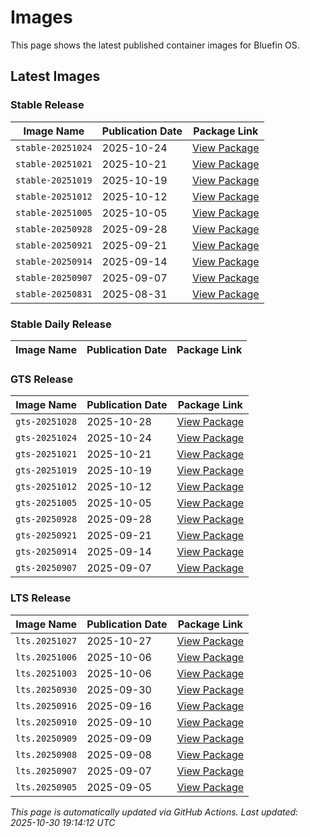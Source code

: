 # Images

This page shows the latest published container images for Bluefin OS.

## Latest Images

### Stable Release

| Image Name | Publication Date | Package Link |
|------------|------------------|--------------|
| `stable-20251024` | 2025-10-24 | [View Package](https://github.com/ublue-os/bluefin/pkgs/container/bluefin) |
| `stable-20251021` | 2025-10-21 | [View Package](https://github.com/ublue-os/bluefin/pkgs/container/bluefin) |
| `stable-20251019` | 2025-10-19 | [View Package](https://github.com/ublue-os/bluefin/pkgs/container/bluefin) |
| `stable-20251012` | 2025-10-12 | [View Package](https://github.com/ublue-os/bluefin/pkgs/container/bluefin) |
| `stable-20251005` | 2025-10-05 | [View Package](https://github.com/ublue-os/bluefin/pkgs/container/bluefin) |
| `stable-20250928` | 2025-09-28 | [View Package](https://github.com/ublue-os/bluefin/pkgs/container/bluefin) |
| `stable-20250921` | 2025-09-21 | [View Package](https://github.com/ublue-os/bluefin/pkgs/container/bluefin) |
| `stable-20250914` | 2025-09-14 | [View Package](https://github.com/ublue-os/bluefin/pkgs/container/bluefin) |
| `stable-20250907` | 2025-09-07 | [View Package](https://github.com/ublue-os/bluefin/pkgs/container/bluefin) |
| `stable-20250831` | 2025-08-31 | [View Package](https://github.com/ublue-os/bluefin/pkgs/container/bluefin) |

### Stable Daily Release

| Image Name | Publication Date | Package Link |
|------------|------------------|--------------|

### GTS Release

| Image Name | Publication Date | Package Link |
|------------|------------------|--------------|
| `gts-20251028` | 2025-10-28 | [View Package](https://github.com/ublue-os/bluefin/pkgs/container/bluefin) |
| `gts-20251024` | 2025-10-24 | [View Package](https://github.com/ublue-os/bluefin/pkgs/container/bluefin) |
| `gts-20251021` | 2025-10-21 | [View Package](https://github.com/ublue-os/bluefin/pkgs/container/bluefin) |
| `gts-20251019` | 2025-10-19 | [View Package](https://github.com/ublue-os/bluefin/pkgs/container/bluefin) |
| `gts-20251012` | 2025-10-12 | [View Package](https://github.com/ublue-os/bluefin/pkgs/container/bluefin) |
| `gts-20251005` | 2025-10-05 | [View Package](https://github.com/ublue-os/bluefin/pkgs/container/bluefin) |
| `gts-20250928` | 2025-09-28 | [View Package](https://github.com/ublue-os/bluefin/pkgs/container/bluefin) |
| `gts-20250921` | 2025-09-21 | [View Package](https://github.com/ublue-os/bluefin/pkgs/container/bluefin) |
| `gts-20250914` | 2025-09-14 | [View Package](https://github.com/ublue-os/bluefin/pkgs/container/bluefin) |
| `gts-20250907` | 2025-09-07 | [View Package](https://github.com/ublue-os/bluefin/pkgs/container/bluefin) |

### LTS Release

| Image Name | Publication Date | Package Link |
|------------|------------------|--------------|
| `lts.20251027` | 2025-10-27 | [View Package](https://github.com/ublue-os/bluefin-lts/pkgs/container/bluefin-lts) |
| `lts.20251006` | 2025-10-06 | [View Package](https://github.com/ublue-os/bluefin-lts/pkgs/container/bluefin-lts) |
| `lts.20251003` | 2025-10-06 | [View Package](https://github.com/ublue-os/bluefin-lts/pkgs/container/bluefin-lts) |
| `lts.20250930` | 2025-09-30 | [View Package](https://github.com/ublue-os/bluefin-lts/pkgs/container/bluefin-lts) |
| `lts.20250916` | 2025-09-16 | [View Package](https://github.com/ublue-os/bluefin-lts/pkgs/container/bluefin-lts) |
| `lts.20250910` | 2025-09-10 | [View Package](https://github.com/ublue-os/bluefin-lts/pkgs/container/bluefin-lts) |
| `lts.20250909` | 2025-09-09 | [View Package](https://github.com/ublue-os/bluefin-lts/pkgs/container/bluefin-lts) |
| `lts.20250908` | 2025-09-08 | [View Package](https://github.com/ublue-os/bluefin-lts/pkgs/container/bluefin-lts) |
| `lts.20250907` | 2025-09-07 | [View Package](https://github.com/ublue-os/bluefin-lts/pkgs/container/bluefin-lts) |
| `lts.20250905` | 2025-09-05 | [View Package](https://github.com/ublue-os/bluefin-lts/pkgs/container/bluefin-lts) |

<!-- LAST_UPDATE -->
*This page is automatically updated via GitHub Actions. Last updated: 2025-10-30 19:14:12 UTC*
